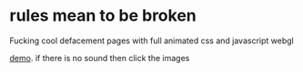 # rules mean to be broken
Fucking cool defacement pages with full animated css and javascript webgl


[demo](https://cvar1984.github.io/rules).
if there is no sound then click the images
